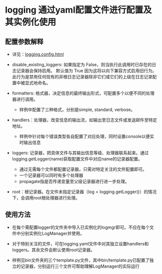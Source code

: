 # logging 通过yaml配置文件进行配置及其实例化使用

## 配置参数解释

- 详见：[logging.config.html](https://docs.python.org/zh-tw/3/library/logging.config.html)

- disable_existing_loggers: 如果指定为 False，则当执行此调用时已存在的日志记录器会保持启用。 默认值为 True 因为这将以向下兼容方式启用旧行为。 此行为是禁用任何现有的非根日志记录器除非它们或它们的上级在日志记录配置中被显式地命名。

- formatters: 格式器，决定信息的最终输出形式，可配置多个以便不同的处理器进行调用。
  - 样例中配置了三种格式，分别是simple, standard, verbose。

- handlers：处理器，改变信息的输出流，如输出至日志文件或发送邮件至特定地址。
  - 样例中针对每个错误类型各自配置了对应处理，同时设置console以便实时输出信息

- loggers: 记录器，把具体文件与其输出信息等级、处理器联系起来。通过logging.getLogger(name)获取配置文件中对应name的记录器配置。
  - 通过无需每个文件都配置记录器，只需对特定关注的文件配置即可。
  - 一个记录器可以同时有多个处理器
  - propagate指是否传递变量至父级记录器进行进一步处理。

- root：根记录器。在文件未指定记录器（log = logging.getLogger()）的情况下，会调用root根处理器进行处理。

## 使用方法

- 在每个需配置logger的文件夹中导入已实例化的logmgr即可。不应在每个文件中分别实例化LogManager并使用。

- 对于特别关注的文件，可在logging.yaml文件中对其独立设置handlers和loggers。其余文件会默认使用root记录器。

- 样例见bin文件夹的三个template.py文件，其中bin/template.py已配置了独立的记录器，分别运行三个文件可帮助理解LogManager的实际运行

